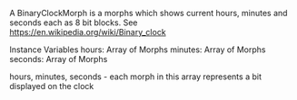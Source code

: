 A BinaryClockMorph is a morphs which shows current hours, minutes and seconds each as 8 bit blocks.
See https://en.wikipedia.org/wiki/Binary_clock

Instance Variables
	hours:		Array of Morphs
	minutes:		Array of Morphs
	seconds:		Array of Morphs

hours, minutes, seconds
	- each morph in this array represents a bit displayed on the clock
